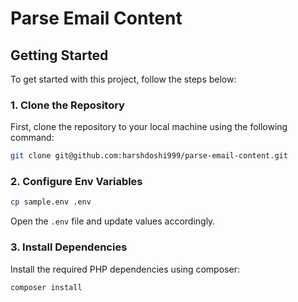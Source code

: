 # Parse Email Content

## Getting Started

To get started with this project, follow the steps below:

### 1. Clone the Repository

First, clone the repository to your local machine using the following command:

```bash
git clone git@github.com:harshdoshi999/parse-email-content.git
```

### 2. Configure Env Variables

```bash
cp sample.env .env
```

Open the `.env` file and update values accordingly.

### 3. Install Dependencies

Install the required PHP dependencies using composer:

```bash
composer install
```
